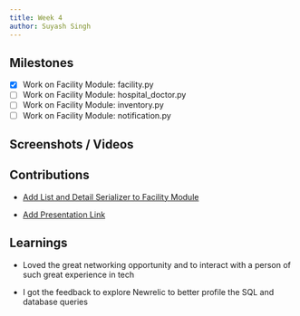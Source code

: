 ```yaml
---
title: Week 4
author: Suyash Singh
---
```


## Milestones
- [x] Work on Facility Module: facility.py
- [ ] Work on Facility Module: hospital_doctor.py
- [ ] Work on Facility Module: inventory.py
- [ ] Work on Facility Module: notification.py

## Screenshots / Videos 

## Contributions

- [Add List and Detail Serializer to Facility Module](https://github.com/coronasafe/care/pull/1477)

- [Add Presentation Link](https://www.canva.com/design/DAFp4yGkiAw/8s-KrrsrQ7fn4umKqnN02A/edit?utm_content=DAFp4yGkiAw&utm_campaign=designshare&utm_medium=link2&utm_source=sharebutton)

## Learnings

- Loved the great networking opportunity and to interact with a person of such great experience in tech

- I got the feedback to explore Newrelic to better profile the SQL and database queries